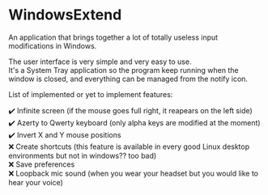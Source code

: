 # WindowsExtend
An application that brings together a lot of totally useless input modifications in Windows.

The user interface is very simple and very easy to use.  
It's a System Tray application so the program keep running when the window is closed, and everything can be managed from the notify icon.


List of implemented or yet to implement features:

:heavy_check_mark: Infinite screen (if the mouse goes full right, it reapears on the left side)  
:heavy_check_mark: Azerty to Qwerty keyboard (only alpha keys are modified at the moment)  
:heavy_check_mark: Invert X and Y mouse positions  
:x: Create shortcuts (this feature is available in every good Linux desktop environments but not in windows?? too bad)  
:x: Save preferences  
:x: Loopback mic sound (when you wear your headset but you would like to hear your voice)  
